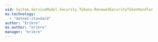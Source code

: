 ```yaml
---
uid: System.ServiceModel.Security.Tokens.RenewedSecurityTokenHandler
ms.technology: 
  - "dotnet-standard"
author: "Erikre"
ms.author: "erikre"
manager: "erikre"
---
```


